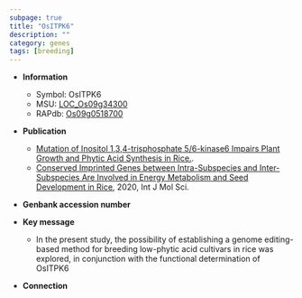 ```yaml
---
subpage: true
title: "OsITPK6"
description: ""
category: genes
tags: [breeding]
---
```


* **Information**  
    + Symbol: OsITPK6  
    + MSU: [LOC_Os09g34300](http://rice.plantbiology.msu.edu/cgi-bin/ORF_infopage.cgi?orf=LOC_Os09g34300)  
    + RAPdb: [Os09g0518700](http://rapdb.dna.affrc.go.jp/viewer/gbrowse_details/irgsp1?name=Os09g0518700)  

* **Publication**  
    + [Mutation of Inositol 1,3,4-trisphosphate 5/6-kinase6 Impairs Plant Growth and Phytic Acid Synthesis in Rice.](Basel).
    + [Conserved Imprinted Genes between Intra-Subspecies and Inter-Subspecies Are Involved in Energy Metabolism and Seed Development in Rice](http://www.ncbi.nlm.nih.gov/pubmed?term=Conserved+Imprinted+Genes+between+Intra-Subspecies+and+Inter-Subspecies+Are+Involved+in+Energy+Metabolism+and+Seed+Development+in+Rice%5BTitle%5D), 2020, Int J Mol Sci.

* **Genbank accession number**  

* **Key message**  
    + In the present study, the possibility of establishing a genome editing-based method for breeding low-phytic acid cultivars in rice was explored, in conjunction with the functional determination of OsITPK6

* **Connection**  



